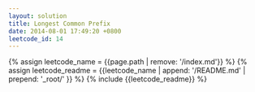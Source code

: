 ```yaml
---
layout: solution
title: Longest Common Prefix
date: 2014-08-01 17:49:20 +0800
leetcode_id: 14
---
```

{% assign leetcode_name = {{page.path | remove: '/index.md'}}  %}
{% assign leetcode_readme = {{leetcode_name | append: '/README.md' | prepend: '_root/' }}  %}
{% include {{leetcode_readme}} %}
